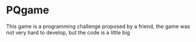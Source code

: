 # PQgame
This game is a programming challenge proposed by a friend,
the game was not very hard to develop, but the code is a little big
